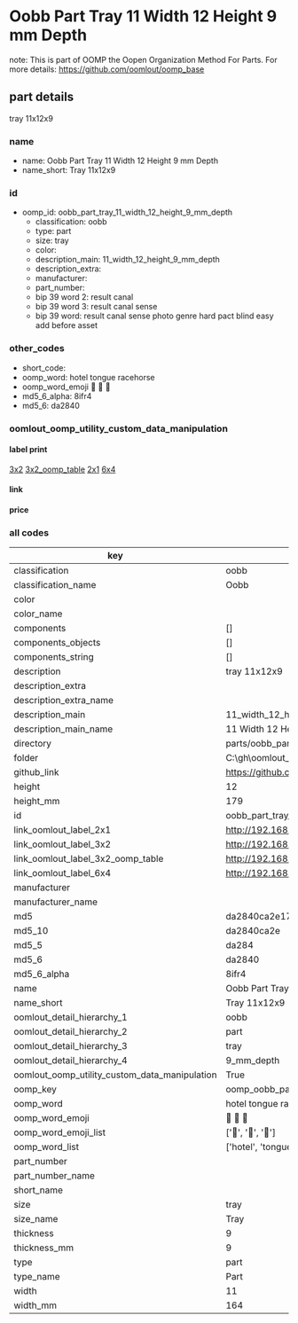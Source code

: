 # Oobb Part Tray 11 Width 12 Height 9 mm Depth  

note: This is part of OOMP the Oopen Organization Method For Parts. For more details: https://github.com/oomlout/oomp_base

##  part details
  



tray 11x12x9



### name
* name: Oobb Part Tray 11 Width 12 Height 9 mm Depth
* name_short: Tray 11x12x9 
### id
* oomp_id: oobb_part_tray_11_width_12_height_9_mm_depth
  * classification: oobb
  * type: part
  * size: tray
  * color: 
  * description_main: 11_width_12_height_9_mm_depth
  * description_extra: 
  * manufacturer: 
  * part_number: 
  * bip 39 word 2: result canal
  * bip 39 word 3: result canal sense
  * bip 39 word: result canal sense photo genre hard pact blind easy add before asset

### other_codes
* short_code: 
* oomp_word: hotel tongue racehorse
* oomp_word_emoji :hotel: :tongue: :racehorse:
* md5_6_alpha: 8ifr4
* md5_6: da2840






### oomlout_oomp_utility_custom_data_manipulation
#### label print
[3x2](http://192.168.1.245:1112/?label=oomp%208ifr4)
[3x2_oomp_table](http://192.168.1.108:1112/?label=oomp%208ifr4)
[2x1](http://192.168.1.242:1112/?label=oomp%208ifr4)
[6x4](http://192.168.1.55:1112/?label=oomp%208ifr4)    

#### link

                              

#### price







### all codes 
| key | value |  
| --- | --- |  
| classification | oobb |  
| classification_name | Oobb |  
| color |  |  
| color_name |  |  
| components | [] |  
| components_objects | [] |  
| components_string | [] |  
| description | tray 11x12x9 |  
| description_extra |  |  
| description_extra_name |  |  
| description_main | 11_width_12_height_9_mm_depth |  
| description_main_name | 11 Width 12 Height 9 mm Depth |  
| directory | parts/oobb_part_tray_11_width_12_height_9_mm_depth |  
| folder | C:\gh\oomlout_oobb_version_4_generated_parts\parts\oobb_part_tray_11_width_12_height_9_mm_depth |  
| github_link | https://github.com/oomlout/oomlout_oomp_part_src/tree/main/parts/oobb_part_tray_11_width_12_height_9_mm_depth |  
| height | 12 |  
| height_mm | 179 |  
| id | oobb_part_tray_11_width_12_height_9_mm_depth |  
| link_oomlout_label_2x1 | http://192.168.1.242:1112/?label=oomp%208ifr4 |  
| link_oomlout_label_3x2 | http://192.168.1.245:1112/?label=oomp%208ifr4 |  
| link_oomlout_label_3x2_oomp_table | http://192.168.1.108:1112/?label=oomp%208ifr4 |  
| link_oomlout_label_6x4 | http://192.168.1.55:1112/?label=oomp%208ifr4 |  
| manufacturer |  |  
| manufacturer_name |  |  
| md5 | da2840ca2e17d3d5a4b08a3b878845be |  
| md5_10 | da2840ca2e |  
| md5_5 | da284 |  
| md5_6 | da2840 |  
| md5_6_alpha | 8ifr4 |  
| name | Oobb Part Tray 11 Width 12 Height 9 mm Depth |  
| name_short | Tray 11x12x9  |  
| oomlout_detail_hierarchy_1 | oobb |  
| oomlout_detail_hierarchy_2 | part |  
| oomlout_detail_hierarchy_3 | tray |  
| oomlout_detail_hierarchy_4 | 9_mm_depth |  
| oomlout_oomp_utility_custom_data_manipulation | True |  
| oomp_key | oomp_oobb_part_tray_11_width_12_height_9_mm_depth |  
| oomp_word | hotel tongue racehorse |  
| oomp_word_emoji | :hotel: :tongue: :racehorse: |  
| oomp_word_emoji_list | [':hotel:', ':tongue:', ':racehorse:'] |  
| oomp_word_list | ['hotel', 'tongue', 'racehorse'] |  
| part_number |  |  
| part_number_name |  |  
| short_name |  |  
| size | tray |  
| size_name | Tray |  
| thickness | 9 |  
| thickness_mm | 9 |  
| type | part |  
| type_name | Part |  
| width | 11 |  
| width_mm | 164 |  
